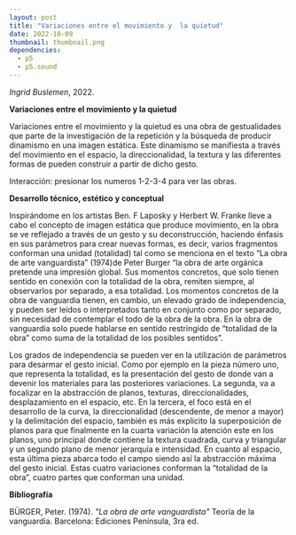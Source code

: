 ```yaml
---
layout: post
title: "Variaciones entre el movimiento y  la quietud"
date: 2022-10-09
thumbnail: thumbnail.png
dependencies:
  - p5
  - p5.sound
---
```


<div id="div-sketch">
  <script type="text/javascript" src="sketch.js"></script>
</div>

_Ingrid Buslemen_, 2022.

**Variaciones entre el movimiento y  la quietud**

Variaciones entre el movimiento y la quietud es una obra de gestualidades que parte de la investigación de la repetición y la búsqueda de producir dinamismo en una imagen estática. Este dinamismo se manifiesta a través del movimiento en el espacio, la direccionalidad, la textura y las diferentes formas de pueden construir a partir de dicho gesto.

Interacción: presionar los numeros 1-2-3-4 para ver las obras.

**Desarrollo técnico, estético y conceptual**

Inspirándome en los artistas Ben. F Laposky y Herbert W. Franke lleve a cabo el concepto de imagen estática que produce movimiento, en la obra se ve reflejado a través de un gesto y su deconstrucción, haciendo énfasis en sus parámetros para crear nuevas formas, es decir, varios fragmentos conforman una unidad (totalidad) tal como se menciona en el texto “La obra de arte vanguardista” (1974)de Peter Burger “la obra de arte orgánica pretende una impresión global. Sus momentos concretos, que solo tienen sentido en conexión con la totalidad de la obra, remiten siempre, al observarlos por separado, a esa totalidad. Los momentos concretos de la obra de vanguardia tienen, en cambio, un elevado grado de independencia, y pueden ser leídos o interpretados tanto en conjunto como por separado, sin necesidad de contemplar el todo de la obra de la obra. En la obra de vanguardia solo puede hablarse en sentido restringido de “totalidad de la obra” como suma de la totalidad de los posibles sentidos”.

Los grados de independencia se pueden ver en la utilización de parámetros para desarmar el gesto inicial. Como por ejemplo en la pieza número uno, que representa la totalidad, es la presentación del gesto de donde van a devenir los materiales para las posteriores variaciones. La segunda, va a focalizar en la abstracción de planos, texturas, direccionalidades, desplazamiento en el espacio, etc. En la tercera, el foco está en el desarrollo de la curva, la direccionalidad (descendente, de menor a mayor) y la delimitación del espacio, también es más explícito la superposición de planos para que finalmente en la cuarta variación la atención este en los planos, uno principal donde contiene la textura cuadrada, curva y triangular y un segundo plano de menor jerarquía e intensidad. En cuanto al espacio, esta última pieza abarca todo el campo siendo así la abstracción máxima del gesto inicial. 
Estas cuatro variaciones conforman la “totalidad de la obra”, cuatro partes que conforman una unidad.

**Bibliografía**

BÜRGER, Peter. (1974). _"La obra de arte vanguardista"_ Teoría 
de la vanguardia. Barcelona: Ediciones Península, 3ra ed.

